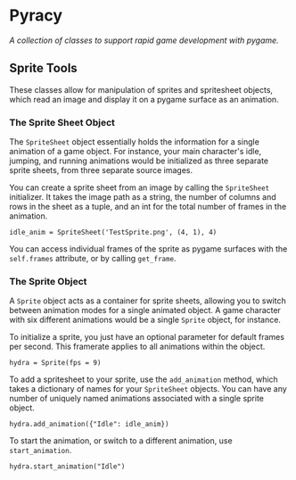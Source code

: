 # Pyracy
*A collection of classes to support rapid game development with pygame.*

## Sprite Tools
These classes allow for manipulation of sprites and spritesheet objects, which read an image and display it on a pygame surface as an animation.

### The Sprite Sheet Object

The `SpriteSheet` object essentially holds the information for a single animation of a game object. For instance, your main character's idle, jumping, and running animations would be initialized as three separate sprite sheets, from three separate source images.

You can create a sprite sheet from an image by calling the `SpriteSheet` initializer. It takes the image path as a string, the number of columns and rows in the sheet as a tuple, and an int for the total number of frames in the animation.

`idle_anim = SpriteSheet('TestSprite.png', (4, 1), 4)`

You can access individual frames of the sprite as pygame surfaces with the `self.frames` attribute, or by calling `get_frame`.

### The Sprite Object

A `Sprite` object acts as a container for sprite sheets, allowing you to switch between animation modes for a single animated object. A game character with six different animations would be a single `Sprite` object, for instance.

To initialize a sprite, you just have an optional parameter for default frames per second. This framerate applies to all animations within the object.

`hydra = Sprite(fps = 9)`

To add a spritesheet to your sprite, use the `add_animation` method, which takes a dictionary of names for your `SpriteSheet` objects. You can have any number of uniquely named animations associated with a single sprite object.

`hydra.add_animation({"Idle": idle_anim})`

To start the animation, or switch to a different animation, use `start_animation`.

`hydra.start_animation("Idle")`
